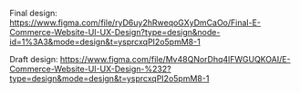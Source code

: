Final design: https://www.figma.com/file/ryD6uy2hRweqoGXyDmCaOo/Final-E-Commerce-Website-UI-UX-Design?type=design&node-id=1%3A3&mode=design&t=ysprcxqPI2o5pmM8-1

Draft design: https://www.figma.com/file/Mv48QNorDhq4lFWGUQKOAI/E-Commerce-Website-UI-UX-Design-%232?type=design&mode=design&t=ysprcxqPI2o5pmM8-1